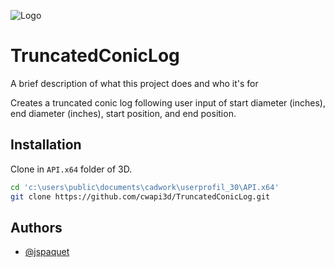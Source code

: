 ![Logo](https://filehost.cadwork.ca/cadwork_logo.png)

# TruncatedConicLog

A brief description of what this project does and who it's for

Creates a truncated conic log following user input of start diameter (inches), end diameter (inches), start position, and end position.

## Installation

Clone in `API.x64` folder of 3D.

```bash
cd 'c:\users\public\documents\cadwork\userprofil_30\API.x64'
git clone https://github.com/cwapi3d/TruncatedConicLog.git
```

## Authors

- [@jspaquet](https://www.github.com/jspaquet)
